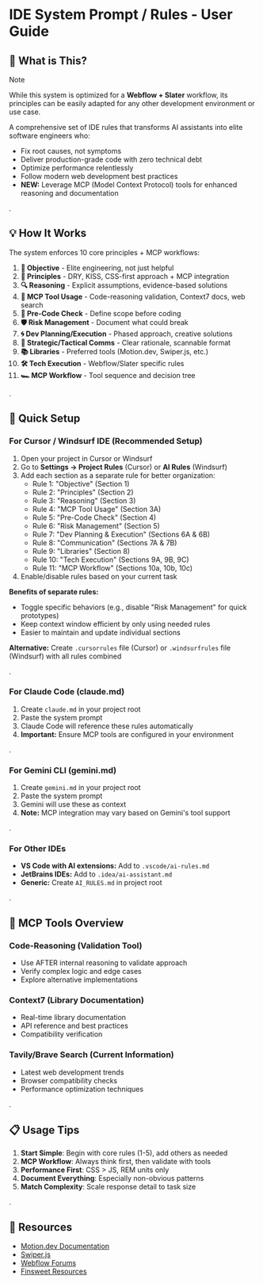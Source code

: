 # IDE System Prompt / Rules - User Guide

## 🎯 What is This?

> [!NOTE]  
> While this system is optimized for a **Webflow + Slater** workflow, its principles can be easily adapted for any other development environment or use case.

A comprehensive set of IDE rules that transforms AI assistants into elite software engineers who:
- Fix root causes, not symptoms
- Deliver production-grade code with zero technical debt
- Optimize performance relentlessly
- Follow modern web development best practices
- **NEW:** Leverage MCP (Model Context Protocol) tools for enhanced reasoning and documentation

.

## 💡 How It Works

The system enforces 10 core principles + MCP workflows:

1. **🎯 Objective** - Elite engineering, not just helpful
2. **🧠 Principles** - DRY, KISS, CSS-first approach + MCP integration
3. **🔍 Reasoning** - Explicit assumptions, evidence-based solutions
4. **🧔 MCP Tool Usage** - Code-reasoning validation, Context7 docs, web search
5. **🚦 Pre-Code Check** - Define scope before coding
6. **🛡️ Risk Management** - Document what could break
7. **🌀 Dev Planning/Execution** - Phased approach, creative solutions
8. **💬 Strategic/Tactical Comms** - Clear rationale, scannable format
9. **📚 Libraries** - Preferred tools (Motion.dev, Swiper.js, etc.)
10. **🛠️ Tech Execution** - Webflow/Slater specific rules
11. **🏎️ MCP Workflow** - Tool sequence and decision tree

.

## 🚀 Quick Setup

### For Cursor / Windsurf IDE (Recommended Setup)
1. Open your project in Cursor or Windsurf
2. Go to **Settings → Project Rules** (Cursor) or **AI Rules** (Windsurf)
3. Add each section as a separate rule for better organization:
   - Rule 1: "Objective" (Section 1)
   - Rule 2: "Principles" (Section 2)
   - Rule 3: "Reasoning" (Section 3)
   - Rule 4: "MCP Tool Usage" (Section 3A)
   - Rule 5: "Pre-Code Check" (Section 4)
   - Rule 6: "Risk Management" (Section 5)
   - Rule 7: "Dev Planning & Execution" (Sections 6A & 6B)
   - Rule 8: "Communication" (Sections 7A & 7B)
   - Rule 9: "Libraries" (Section 8)
   - Rule 10: "Tech Execution" (Sections 9A, 9B, 9C)
   - Rule 11: "MCP Workflow" (Sections 10a, 10b, 10c)
4. Enable/disable rules based on your current task

**Benefits of separate rules:**
- Toggle specific behaviors (e.g., disable "Risk Management" for quick prototypes)
- Keep context window efficient by only using needed rules
- Easier to maintain and update individual sections

**Alternative:** Create `.cursorrules` file (Cursor) or `.windsurfrules` file (Windsurf) with all rules combined

.

### For Claude Code (claude.md)
1. Create `claude.md` in your project root
2. Paste the system prompt
3. Claude Code will reference these rules automatically
4. **Important:** Ensure MCP tools are configured in your environment

.

### For Gemini CLI (gemini.md)
1. Create `gemini.md` in your project root
2. Paste the system prompt
3. Gemini will use these as context
4. **Note:** MCP integration may vary based on Gemini's tool support

.

### For Other IDEs
- **VS Code with AI extensions:** Add to `.vscode/ai-rules.md`
- **JetBrains IDEs:** Add to `.idea/ai-assistant.md`
- **Generic:** Create `AI_RULES.md` in project root

.

## 🧔 MCP Tools Overview

### Code-Reasoning (Validation Tool)
- Use AFTER internal reasoning to validate approach
- Verify complex logic and edge cases
- Explore alternative implementations

### Context7 (Library Documentation)
- Real-time library documentation
- API reference and best practices
- Compatibility verification

### Tavily/Brave Search (Current Information)
- Latest web development trends
- Browser compatibility checks
- Performance optimization techniques

.

## 📋 Usage Tips

1. **Start Simple**: Begin with core rules (1-5), add others as needed
2. **MCP Workflow**: Always think first, then validate with tools
3. **Performance First**: CSS > JS, REM units only
4. **Document Everything**: Especially non-obvious patterns
5. **Match Complexity**: Scale response detail to task size

.

## 🔗 Resources

- [Motion.dev Documentation](https://motion.dev)
- [Swiper.js](https://swiperjs.com)
- [Webflow Forums](https://forum.webflow.com)
- [Finsweet Resources](https://finsweet.com)
